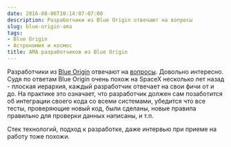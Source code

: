 ```yaml
---
date: 2016-08-06T10:14:07-07:00
description: Разработчики из Blue Origin отвечают на вопросы
slug: blue-origin-ama
tags:
- Blue Origin
- Астрономия и космос
title: AMA разработчиков из Blue Origin
---
```


Разработчики из [Blue Origin](https://www.blueorigin.com/) отвечают на
[вопросы](https://www.reddit.com/r/IAmA/comments/4wb6up/we_are_blue_origin_software_engineers_we_build/).
Довольно интересно. Судя по ответам Blue Origin очень похож на SpaceX несколько
лет назад - плоская иерархия, каждый разработчик отвечает на свои фичи от и до.
На практике это означает, что разработчик должен сам позаботится об интеграции
своего кода со всеми системами, убедится что все тесты, проверяющие новый код,
были сделаны, новые правила правильно для проверки данных написаны, и т.п.

Стек технологий, подход к разработке, даже интервью при приеме на работу тоже
похожи.

<!--more-->
